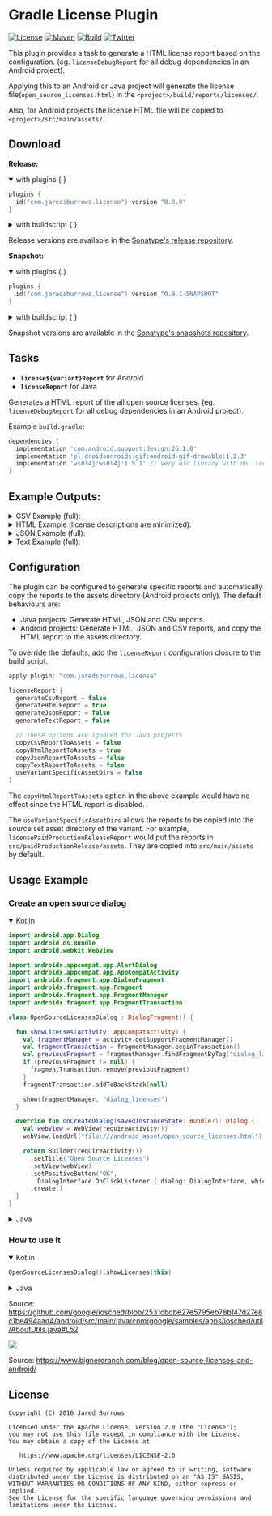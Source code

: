 # Gradle License Plugin

[![License](https://img.shields.io/github/license/jaredsburrows/gradle-license-plugin?style=flat)](https://www.apache.org/licenses/LICENSE-2.0)
[![Maven](https://img.shields.io/maven-central/v/com.jaredsburrows/gradle-license-plugin?label=maven&style=flat)](https://search.maven.org/artifact/com.jaredsburrows/gradle-license-plugin)
[![Build](https://github.com/jaredsburrows/gradle-license-plugin/actions/workflows/build.yml/badge.svg)](https://github.com/jaredsburrows/gradle-license-plugin/actions/workflows/build.yml)
[![Twitter](https://img.shields.io/twitter/follow/jaredsburrows?label=follow%20%40jaredsburrows&style=flat)](https://twitter.com/jaredsburrows)

This plugin provides a task to generate a HTML license report based on the 
configuration. (eg. `licenseDebugReport` for all debug dependencies in an Android project).

Applying this to an Android or Java project will generate the license 
file(`open_source_licenses.html`) in the `<project>/build/reports/licenses/`.

Also, for Android projects the license HTML file will be copied to `<project>/src/main/assets/`.

## Download

**Release:**
<details open>
  <summary>with plugins { }</summary>
  

```kotlin
plugins {
  id("com.jaredsburrows.license") version "0.9.0"
}
```
</details>

<details>
  <summary>with buildscript { }</summary>
  

```groovy
buildscript {
  repositories {
    mavenCentral()
    google() // For Android projects
  }

  dependencies {
    classpath 'com.jaredsburrows:gradle-license-plugin:0.9.0'
  }
}

apply plugin: 'com.android.application' // or 'java-library'
apply plugin: 'com.jaredsburrows.license'
```
</details>

Release versions are available in the [Sonatype's release repository](https://repo1.maven.org/maven2/com/jaredsburrows/gradle-license-plugin/).

**Snapshot:**
<details open>
  <summary>with plugins { }</summary>

```kotlin
plugins {
  id("com.jaredsburrows.license") version "0.9.1-SNAPSHOT"
}
```
</details>

<details>
  <summary>with buildscript { }</summary>

```groovy
buildscript {
  repositories {
    maven { url 'https://oss.sonatype.org/content/repositories/snapshots' }
    google() // For Android projects
  }

  dependencies {
    classpath 'com.jaredsburrows:gradle-license-plugin:0.9.1-SNAPSHOT'
  }
}

apply plugin: 'com.android.application' // or 'java-library'
apply plugin: 'com.jaredsburrows.license'
```
</details>

Snapshot versions are available in the [Sonatype's snapshots repository](https://oss.sonatype.org/content/repositories/snapshots/com/jaredsburrows/gradle-license-plugin/).

## Tasks

- **`license${variant}Report`** for Android
- **`licenseReport`** for Java

Generates a HTML report of the all open source licenses. (eg. `licenseDebugReport` for all debug dependencies in an Android project).

Example `build.gradle`:

```groovy
dependencies {
  implementation 'com.android.support:design:26.1.0'
  implementation 'pl.droidsonroids.gif:android-gif-drawable:1.2.3'
  implementation 'wsdl4j:wsdl4j:1.5.1' // Very old library with no license info available
}
```

## Example Outputs:

<details>
  <summary>CSV Example (full):</summary>

```csv
project,description,version,developers,url,year,licenses,license urls,dependency
Android GIF Drawable Library,Views and Drawable for displaying animated GIFs for Android,1.2.3,Karol WrÃ³tniak,https://github.com/koral--/android-gif-drawable,null,The MIT License,http://opensource.org/licenses/MIT,pl.droidsonroids.gif:android-gif-drawable:1.2.3
design,null,26.1.0,null,null,null,The Apache Software License,http://www.apache.org/licenses/LICENSE-2.0.txt,com.android.support:design:26.1.0
```
</details>

<details>
  <summary>HTML Example (license descriptions are minimized):</summary>

```html
<html>
  <head>
    <style>body { font-family: sans-serif } pre { background-color: #eeeeee; padding: 1em; white-space: pre-wrap; word-break: break-word; display: inline-block }</style>
    <title>Open source licenses</title>
  </head>
  <body>
    <h3>Notice for packages:</h3>
    <ul>
      <li>
        <a href="#0">WSDL4J (1.5.1)</a>
        <dl>
          <dt>Copyright &copy; 20xx The original author or authors</dt>
        </dl>
      </li>
      <a name="0"></a>
        <pre>No license found</pre>
      <br>
      <hr>
      <li><a href="#1783810846">Android GIF Drawable Library (1.2.3)</a>
        <dl>
          <dt>Copyright &copy; 20xx Karol Wrótniak</dt>
        </dl>
      </li>
      <a name="1783810846"></a>
        <pre>mit.txt here</pre>
      <br>
      <hr>
      <li><a href="#1934118923">Design (26.1.0)</a>
        <dl>
          <dt>Copyright &copy; 20xx The original author or authors</dt>
        </dl>
      </li>
      <a name="1934118923"></a>
        <pre>apache-2.0.txt here</pre>
      <br>
      <hr>
    </ul>
  </body>
</html>
```

Note, if no license information is found in the POM for a project, "No License Found" will be used. 
Those will be listed first.
Other missing information is provided as default values that can be corrected from other sources.
Projects are grouped by license name and the license text is only provided once. 
Projects with multiple licenses are grouped as if those licenses were a single combined license.
</details>

<details>
  <summary>JSON Example (full):</summary>

```json
[
  {
    "project": "Android GIF Drawable Library",
    "description": "Views and Drawable for displaying animated GIFs for Android",
    "version": "1.2.3",
    "developers": [
      "Karol Wrótniak"
    ],
    "url": "https://github.com/koral--/android-gif-drawable",
    "year": null,
    "licenses": [
      {
        "license": "The MIT License",
        "license_url": "http://opensource.org/licenses/MIT"
      }
    ],
    "dependency": "pl.droidsonroids.gif:android-gif-drawable:1.2.3"
  },
  {
    "project": "Design",
    "description": null,
    "version": "26.1.0",
    "developers": [],
    "url": null,
    "year": null,
    "licenses": [
      {
        "license": "The Apache Software License",
        "license_url": "http://www.apache.org/licenses/LICENSE-2.0.txt"
      }
    ],
    "dependency": "com.android.support:design:26.1.0"
  },
  {
    "project": "WSDL4J",
    "description": "Java stub generator for WSDL",
    "version": "1.5.1",
    "developers": [],
    "url": "http://sf.net/projects/wsdl4j",
    "year": null,
    "licenses": [],
    "dependency": "wsdl4j:wsdl4j:1.5.1"
  }
]
```

Note, if no license information is found for a component, the `licenses` element in the JSON output will be an empty array.
</details>

<details>
  <summary>Text Example (full):</summary>

```text
Notice for packages

Android GIF Drawable Library (1.2.3) - The MIT License
Views and Drawable for displaying animated GIFs for Android
https://github.com/koral--/android-gif-drawable

design (26.1.0) - The Apache Software License
```
</details>

## Configuration
The plugin can be configured to generate specific reports and automatically copy the reports to the assets directory (Android projects only). The default behaviours are: 
- Java projects: Generate HTML, JSON and CSV reports.
- Android projects: Generate HTML, JSON and CSV reports, and copy the HTML report to the assets directory.

To override the defaults, add the `licenseReport` configuration closure to the build script.

```groovy
apply plugin: "com.jaredsburrows.license"

licenseReport {
  generateCsvReport = false
  generateHtmlReport = true
  generateJsonReport = false
  generateTextReport = false

  // These options are ignored for Java projects
  copyCsvReportToAssets = false
  copyHtmlReportToAssets = true
  copyJsonReportToAssets = false
  copyTextReportToAssets = false
  useVariantSpecificAssetDirs = false
}
```

The `copyHtmlReportToAssets` option in the above example would have no effect since the HTML report is disabled.

The `useVariantSpecificAssetDirs` allows the reports to be copied into the source set asset directory of the variant. For example, `licensePaidProductionReleaseReport` would put the reports in `src/paidProductionRelease/assets`. They are copied into `src/main/assets` by default.

## Usage Example

### Create an open source dialog
<details open>
  <summary>Kotlin</summary>
  

```kotlin
import android.app.Dialog
import android.os.Bundle
import android.webkit.WebView

import androidx.appcompat.app.AlertDialog
import androidx.appcompat.app.AppCompatActivity
import androidx.fragment.app.DialogFragment
import androidx.fragment.app.Fragment
import androidx.fragment.app.FragmentManager
import androidx.fragment.app.FragmentTransaction

class OpenSourceLicensesDialog : DialogFragment() {

  fun showLicenses(activity: AppCompatActivity) {
    val fragmentManager = activity.getSupportFragmentManager()
    val fragmentTransaction = fragmentManager.beginTransaction()
    val previousFragment = fragmentManager.findFragmentByTag("dialog_licenses")
    if (previousFragment != null) {
      fragmentTransaction.remove(previousFragment)
    }
    fragmentTransaction.addToBackStack(null)

    show(fragmentManager, "dialog_licenses")
  }

  override fun onCreateDialog(savedInstanceState: Bundle?): Dialog {
    val webView = WebView(requireActivity())
    webView.loadUrl("file:///android_asset/open_source_licenses.html")

    return Builder(requireActivity())
      .setTitle("Open Source Licenses")
      .setView(webView)
      .setPositiveButton("OK",
        DialogInterface.OnClickListener { dialog: DialogInterface, which: Int -> dialog.dismiss() })
      .create()
  }
}
```
</details>

<details>
  <summary>Java</summary>
  
```java
import android.app.Dialog;
import android.os.Bundle;
import android.webkit.WebView;

import androidx.annotation.Nullable;
import androidx.appcompat.app.AlertDialog;
import androidx.appcompat.app.AppCompatActivity;
import androidx.fragment.app.DialogFragment;
import androidx.fragment.app.Fragment;
import androidx.fragment.app.FragmentManager;
import androidx.fragment.app.FragmentTransaction;

public final class OpenSourceLicensesDialog extends DialogFragment {

  public OpenSourceLicensesDialog() {
  }

  public void showLicenses(AppCompatActivity activity) {
    FragmentManager fragmentManager = activity.getSupportFragmentManager();
    FragmentTransaction fragmentTransaction = fragmentManager.beginTransaction();
    Fragment previousFragment = fragmentManager.findFragmentByTag("dialog_licenses");
    if (previousFragment != null) {
      fragmentTransaction.remove(previousFragment);
    }
    fragmentTransaction.addToBackStack(null);

    show(fragmentManager, "dialog_licenses");
  }

  @Override
  public Dialog onCreateDialog(@Nullable Bundle savedInstanceState) {
    WebView webView = new WebView(requireActivity());
    webView.loadUrl("file:///android_asset/open_source_licenses.html");

    return new AlertDialog.Builder(requireActivity())
        .setTitle("Open Source Licenses")
        .setView(webView)
        .setPositiveButton("OK", (dialog, which) -> dialog.dismiss())
        .create();
  }
}
```
</details>

### How to use it
<details open>
  <summary>Kotlin</summary>
  

```kotlin
OpenSourceLicensesDialog().showLicenses(this)
```
</details>

<details>
  <summary>Java</summary>
  

```java
new OpenSourceLicensesDialog().showLicenses(this);
```
</details>


Source: https://github.com/google/iosched/blob/2531cbdbe27e5795eb78bf47d27e8c1be494aad4/android/src/main/java/com/google/samples/apps/iosched/util/AboutUtils.java#L52

<img src="https://www.bignerdranch.com/assets/img/blog/2015/07/screenshot-gmail.png" />

Source: https://www.bignerdranch.com/blog/open-source-licenses-and-android/

## License
```
Copyright (C) 2016 Jared Burrows

Licensed under the Apache License, Version 2.0 (the "License");
you may not use this file except in compliance with the License.
You may obtain a copy of the License at

   https://www.apache.org/licenses/LICENSE-2.0

Unless required by applicable law or agreed to in writing, software
distributed under the License is distributed on an "AS IS" BASIS,
WITHOUT WARRANTIES OR CONDITIONS OF ANY KIND, either express or implied.
See the License for the specific language governing permissions and
limitations under the License.
```
